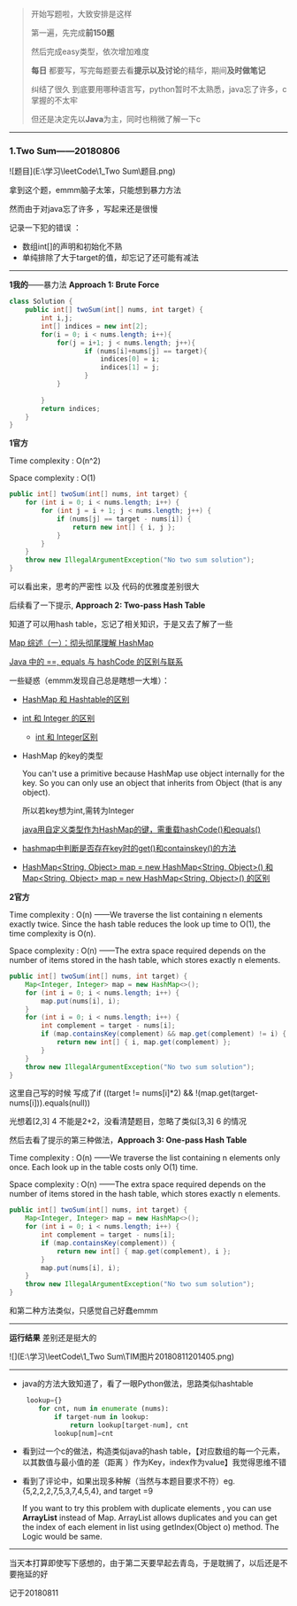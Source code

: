 > 开始写题啦，大致安排是这样
>
> 第一遍，先完成**前150题**
>
> 然后完成easy类型，依次增加难度
>
> **每日** 都要写，写完每题要去看**提示以及讨论**的精华，期间**及时做笔记**
>
> 纠结了很久 到底要用哪种语言写，python暂时不太熟悉，java忘了许多，c掌握的不太牢
>
> 但还是决定先以**Java**为主，同时也稍微了解一下c

---

### 1.Two Sum——20180806

![题目](E:\学习\leetCode\1_Two Sum\题目.png)

拿到这个题，emmm脑子太笨，只能想到暴力方法

然而由于对java忘了许多 ，写起来还是很慢

记录一下犯的错误 ：

* 数组int[]的声明和初始化不熟
* 单纯排除了大于target的值，却忘记了还可能有减法

---

__1我的__——暴力法 **Approach 1: Brute Force**

```java
class Solution {
    public int[] twoSum(int[] nums, int target) {
        int i,j;
        int[] indices = new int[2];
        for(i = 0; i < nums.length; i++){
            for(j = i+1; j < nums.length; j++){
                   if (nums[i]+nums[j] == target){
                       indices[0] = i;
                       indices[1] = j;
                   } 
            }
            
        }
        return indices;
    }
}
```

**1官方**

Time complexity : O(n^2)

Space complexity : O(1)

```java
public int[] twoSum(int[] nums, int target) {
    for (int i = 0; i < nums.length; i++) {
        for (int j = i + 1; j < nums.length; j++) {
            if (nums[j] == target - nums[i]) {
                return new int[] { i, j };
            }
        }
    }
    throw new IllegalArgumentException("No two sum solution");
}
```

可以看出来，思考的严密性 以及 代码的优雅度差别很大

后续看了一下提示, **Approach 2: Two-pass Hash Table**

知道了可以用hash table，忘记了相关知识，于是又去了解了一些

[ Map 综述（一）：彻头彻尾理解 HashMap ](https://blog.csdn.net/justloveyou_/article/details/62893086)

[Java 中的 ==, equals 与 hashCode 的区别与联系](https://blog.csdn.net/justloveyou_/article/details/52464440)

一些疑惑（emmm发现自己总是瞎想一大堆）：

* [HashMap 和 Hashtable的区别](https://blog.csdn.net/tianfeng701/article/details/7588091)

* [int 和 Integer 的区别](https://stackoverflow.com/questions/8660691/what-is-the-difference-between-integer-and-int-in-java)

  * [int 和 Integer区别](https://blog.csdn.net/login_sonata/article/details/71001851)

* HashMap 的key的类型

  You can't use a primitive because HashMap use object internally for the key. So you can only use an object that inherits from Object (that is any object). 

  所以若key想为int,需转为Integer

  [java用自定义类型作为HashMap的键，需重载hashCode()和equals()](https://segmentfault.com/a/1190000002655085)

* [hashmap中判断是否存在key时的get()和containskey()的方法](https://blog.csdn.net/fofabu2/article/details/78964079)  

* [HashMap<String, Object> map = new HashMap<String, Object>() 和Map<String, Object> map = new HashMap<String, Object>() 的区别](https://stackoverflow.com/questions/1348199/what-is-the-difference-between-the-hashmap-and-map-objects-in-java)

**2官方**

Time complexity : O(n) ——We traverse the list containing n elements exactly twice. Since the hash table reduces the look up time to O(1), the time complexity is O(n). 

Space complexity : O(n) ——The extra space required depends on the number of items stored in the hash table, which stores exactly n elements.  

```java
public int[] twoSum(int[] nums, int target) {
    Map<Integer, Integer> map = new HashMap<>();
    for (int i = 0; i < nums.length; i++) {
        map.put(nums[i], i);
    }
    for (int i = 0; i < nums.length; i++) {
        int complement = target - nums[i];
        if (map.containsKey(complement) && map.get(complement) != i) {
            return new int[] { i, map.get(complement) };
        }
    }
    throw new IllegalArgumentException("No two sum solution");
}
```

这里自己写的时候 写成了if ((target != nums[i]*2) && !(map.get(target-nums[i])).equals(null))

光想着[2,3] 4 不能是2+2，没看清楚题目，忽略了类似[3,3] 6 的情况 

然后去看了提示的第三种做法，**Approach 3: One-pass Hash Table**

Time complexity : O(n) ——We traverse the list containing n elements only once. Each look up in the table costs only O(1) time. 

Space complexity : O(n) ——The extra space required depends on the number of items stored in the hash table, which stores exactly n elements.  

```java
public int[] twoSum(int[] nums, int target) {
    Map<Integer, Integer> map = new HashMap<>();
    for (int i = 0; i < nums.length; i++) {
        int complement = target - nums[i];
        if (map.containsKey(complement)) {
            return new int[] { map.get(complement), i };
        }
        map.put(nums[i], i);
    }
    throw new IllegalArgumentException("No two sum solution");
}
```

和第二种方法类似，只感觉自己好蠢emmm

---

**运行结果** 差别还是挺大的

![](E:\学习\leetCode\1_Two Sum\TIM图片20180811201405.png)

---

* java的方法大致知道了，看了一眼Python做法，思路类似hashtable

  ```python
   lookup={}
      for cnt, num in enumerate (nums):
          if target-num in lookup:
              return lookup[target-num], cnt
          lookup[num]=cnt
  ```

* 看到过一个c的做法，构造类似java的hash table，【对应数组的每一个元素，以其数值与最小值的差（距离 ）作为Key，index作为value】我觉得思维不错

* 看到了评论中，如果出现多种解（当然与本题目要求不符）eg. {5,2,2,2,7,5,3,7,4,5,4}, and target =9

  If you want to try this problem with duplicate elements , you can use **ArrayList** instead of Map. ArrayList allows duplicates and you can get the index of each element in list using getIndex(Object o) method. The Logic would be same. 



---

当天本打算即使写下感想的，由于第二天要早起去青岛，于是耽搁了，以后还是不要拖延的好

记于20180811